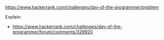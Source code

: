 https://www.hackerrank.com/challenges/day-of-the-programmer/problem

Explain:

- https://www.hackerrank.com/challenges/day-of-the-programmer/forum/comments/329920
